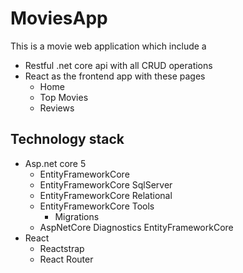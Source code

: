 # MoviesApp
This is a movie web application which include a
- Restful .net core api with all CRUD operations
- React as the frontend app with these pages
    - Home
    - Top Movies
    - Reviews

## Technology stack
- Asp<span>.net</span> core 5
    - EntityFrameworkCore
    - EntityFrameworkCore SqlServer
    - EntityFrameworkCore Relational
    - EntityFrameworkCore Tools
        - Migrations
    - AspNetCore Diagnostics EntityFrameworkCore
- React
    - Reactstrap
    - React Router